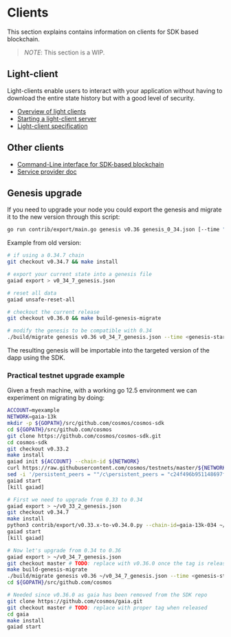 # Clients

This section explains contains information on clients for SDK based blockchain. 

>*NOTE*: This section is a WIP. 

## Light-client

Light-clients enable users to interact with your application without having to download the entire state history but with a good level of security. 

- [Overview of light clients](./lite/README.md)
- [Starting a light-client server](./lite/getting_started.md)
- [Light-client specification](./lite/specification.md)

## Other clients

- [Command-Line interface for SDK-based blockchain](./cli.md)
- [Service provider doc](./service-providers.md)

## Genesis upgrade

If you need to upgrade your node you could export the genesis and migrate it to the new version through this script:

```bash
go run contrib/export/main.go genesis v0.36 genesis_0_34.json [--time "2019-04-22T17:00:11Z"] [--chain-id test] > ~/.gaiad/genesis.json 
```

Example from old version:
```bash
# if using a 0.34.7 chain
git checkout v0.34.7 && make install

# export your current state into a genesis file
gaiad export > v0_34_7_genesis.json

# reset all data
gaiad unsafe-reset-all

# checkout the current release
git checkout v0.36.0 && make build-genesis-migrate

# modify the genesis to be compatible with 0.34
./build/migrate genesis v0.36 v0_34_7_genesis.json --time <genesis-start-time-rfc3339> --chain-id=<new-chain-id> > [path_to_genesis.json]
```

The resulting genesis will be importable into the targeted version of the dapp using the SDK.




### Practical testnet upgrade example

Given a fresh machine, with a working go 12.5 environment we can experiment on migrating by doing:

```bash
ACCOUNT=myexample
NETWORK=gaia-13k
mkdir -p ${GOPATH}/src/github.com/cosmos/cosmos-sdk
cd ${GOPATH}/src/github.com/cosmos
git clone https://github.com/cosmos/cosmos-sdk.git
cd cosmos-sdk
git checkout v0.33.2
make install
gaiad init ${ACCOUNT} --chain-id ${NETWORK}
curl https://raw.githubusercontent.com/cosmos/testnets/master/${NETWORK}/genesis.json -o ~/.gaiad/config/genesis.json
sed -i '/persistent_peers = ""/c\persistent_peers = "c24f496b951148697f8a24fd749786075c128f00@35.203.176.214:26656"' .gaiad/config/config.toml
gaiad start
[kill gaiad]

# First we need to upgrade from 0.33 to 0.34
gaiad export > ~/v0_33_2_genesis.json
git checkout v0.34.7
make install
python3 contrib/export/v0.33.x-to-v0.34.0.py --chain-id=gaia-13k-034 ~/v0_33_2_genesis.json > ~/.gaiad/config/genesis.json
gaiad start
[kill gaiad]

# Now let's upgrade from 0.34 to 0.36
gaiad export > ~/v0_34_7_genesis.json
git checkout master # TODO: replace with v0.36.0 once the tag is released
make build-genesis-migrate
./build/migrate genesis v0.36 ~/v0_34_7_genesis.json --time <genesis-start-time-rfc3339> --chain-id <new-chain-id> > ~/.gaiad/config/genesis.json
cd ${GOPATH}/src/github.com/cosmos

# Needed since v0.36.0 as gaia has been removed from the SDK repo
git clone https://github.com/cosmos/gaia.git
git checkout master # TODO: replace with proper tag when released
cd gaia
make install
gaiad start

```